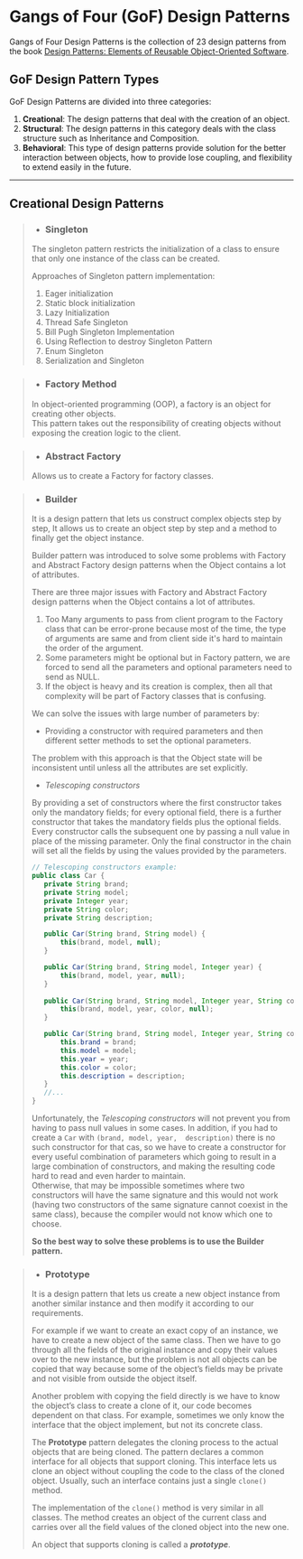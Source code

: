 # Gangs of Four (GoF) Design Patterns

Gangs of Four Design Patterns is the collection of 23 design patterns from the book [Design Patterns: Elements of Reusable Object-Oriented Software](https://en.wikipedia.org/wiki/Design_Patterns).



## GoF Design Pattern Types

GoF Design Patterns are divided into three categories:
    
1. **Creational**: The design patterns that deal with the creation of an object.
2. **Structural**: The design patterns in this category deals with the class structure such as Inheritance and Composition.
3. **Behavioral**: This type of design patterns provide solution for the better interaction between objects, how to provide lose coupling, and flexibility to extend easily in the future.


___
## Creational Design Patterns

>* ### **Singleton**
>The singleton pattern restricts the initialization of a class to ensure that only one instance of the class can be created.
>
>Approaches of Singleton pattern implementation:
>1. Eager initialization
>2. Static block initialization
>3. Lazy Initialization
>4. Thread Safe Singleton
>5. Bill Pugh Singleton Implementation
>6. Using Reflection to destroy Singleton Pattern
>7. Enum Singleton
>8. Serialization and Singleton

>* ### **Factory Method**
>In object-oriented programming (OOP), a factory is an object for creating other objects.\
>This pattern takes out the responsibility of creating objects without exposing the creation logic to the client.


>* ### **Abstract Factory**
>Allows us to create a Factory for factory classes.


>* ### **Builder**
>It is a design pattern that lets us construct complex objects step by step,
>It allows us to create an object step by step and a method to finally get the object instance.
>
>Builder pattern was introduced to solve some problems with Factory and Abstract Factory design patterns when the Object contains a lot of attributes.
>
>There are three major issues with Factory and Abstract Factory design patterns when the Object contains a lot of attributes.
>
>1. Too Many arguments to pass from client program to the Factory class that can be error-prone because most of the time, the type of arguments are same and from client side it's hard to maintain the order of the argument.
>2. Some parameters might be optional but in Factory pattern, we are forced to send all the parameters and optional parameters need to send as NULL.
>3. If the object is heavy and its creation is complex, then all that complexity will be part of Factory classes that is confusing.
>
>
> We can solve the issues with large number of parameters by:
>* Providing a constructor with required parameters and then different setter methods to set the optional parameters.
>
>The problem with this approach is that the Object state will be inconsistent until unless all the attributes are set explicitly.
>
>* _Telescoping constructors_
>
>By providing a set of constructors where the first constructor takes only the mandatory fields; for every optional field, there is a further constructor that takes the mandatory fields plus the optional fields.\
>Every constructor calls the subsequent one by passing a null value in place of the missing parameter. Only the final constructor in the chain will set all the fields by using the values provided by the parameters.
>
>```java
>// Telescoping constructors example:
>public class Car {
>    private String brand;
>    private String model;
>    private Integer year;
>    private String color;
>    private String description;
>
>    public Car(String brand, String model) {
>        this(brand, model, null);
>    }
>
>    public Car(String brand, String model, Integer year) {
>        this(brand, model, year, null);
>    }
>    
>    public Car(String brand, String model, Integer year, String color) {
>        this(brand, model, year, color, null);
>    }
>
>    public Car(String brand, String model, Integer year, String color, String description) {
>        this.brand = brand;
>        this.model = model;
>        this.year = year;
>        this.color = color;
>        this.description = description;
>    }
>    //...
>}
>```
>
>Unfortunately, the _Telescoping constructors_ will not prevent you from having to pass null values in some cases. In addition, if you had to create a `Car` with `(brand, model, year,  description)` there is no such constructor for that cas,
> so we have to create a constructor for every useful combination of parameters which going to result in a large combination of constructors, and making the resulting code hard to read and even harder to maintain.\
> Otherwise, that may be impossible sometimes where two constructors will have the same signature and this would not work (having two constructors of the same signature cannot coexist in the same class), because the compiler would not know which one to choose.
> 
> **So the best way to solve these problems is to use the Builder pattern.**

>* ### **Prototype**
>It is a design pattern that lets us create a new object instance from another similar instance and then modify it according to our requirements.
>
> For example if we want to create an exact copy of an instance, we have to create a new object of the same class. Then we have to go through all the fields of the original instance and copy their values over to the new instance, but the problem is not all objects can be copied that way because some of the object’s fields may be private and not visible from outside the object itself.
> 
> Another problem with copying the field directly is we have to know the object’s class to create a clone of it, our code becomes dependent on that class. For example, sometimes we only know the interface that the object implement, but not its concrete class.
> 
> The **Prototype** pattern delegates the cloning process to the actual objects that are being cloned. The pattern declares a common interface for all objects that support cloning. This interface lets us clone an object without coupling the code to the class of the cloned object. Usually, such an interface contains just a single `clone()` method.
> 
> The implementation of the `clone()` method is very similar in all classes. The method creates an object of the current class and carries over all the field values of the cloned object into the new one.
> 
> An object that supports cloning is called a **_prototype_**.



